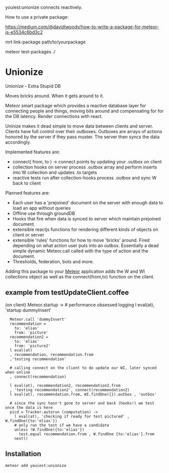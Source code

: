    youiest:unionize connects reactively. 


How to use a private package:

https://medium.com/@davidjwoody/how-to-write-a-package-for-meteor-js-e5534c6bd3c2

mrt link-package path/to/yourpackage

meteor test-packages ./


Unionize
========

Unionize - Extra Stupid DB

Moves bricks around. When it gets around to it.

Meteor smart package which provides a reactive database layer for connecting people and things, moving bits around and compensating for for the DB latency. Render connections with react.

Uninize makes it dead simple to move data between clients and server. Clients have full control over their outboxes. Outboxes are arrays of actions honored by the server if they pass muster. The server then syncs the data accordingly. 


Implemented features are:
 * connect( from, to ) -> connect points by updating your .outbox on client
 * collection hooks on server process .outbox array and perform inserts into W collection and updates .to targets
 * reactive tests run after collection-hooks process .outbox and sync W back to client

Planned features are:

 * Each user has a 'prejoined' document on the server with enough data to load an app without queries
 * Offline use through groundDB
 * Hooks that fire when data is synced to server which maintain prejoined document.
 * extensible reactjs functions for rendering different kinds of objects on client or server
 * extensible 'rules' functions for how to move 'bricks' around. Fired depending on what action user puts into an outbox. Essentially a dead simple dynamic Meteor.call called with the type of action and the document.
 * Thresholds, federation, bots and more.

Adding this package to your [Meteor](http://www.meteor.com/) application adds the W and WI collections object as well as the connect(from,to) function on the client.

example from testUpdateClient.coffee
------------------------------------
(on client)
Meteor.startup ->
      # performance obsessed logging
      l eval(at),  'startup dummyInsert'

      Meteor.call 'dummyInsert'
      recommendation =
        to: 'elias'
        from: 'picture'
      recommendation2 =
        to: 'elias'
        from: 'picture2'
      l eval(at)
      , recommendation, recommendation.from 
      ,'testing recommendation'

      # calling connect on the client to do update our WI, later synced when online
      , connect(recommendation) 
      
      l eval(at), recommendation2, recommendation2.from 
      , 'testing recommendation2', connect(recommendation2) 
      l eval(at), recommendation.from, WI.findOne({}).outbox , 'outbox'

      # since the sync hasn't gone to server and back (hooks!) we test once the data is here
      picd = Tracker.autorun (computation) ->
        l eval(at), 'checking if ready for test pictured' , W.findOne({to:'elias'})
        # only run the test if we have a candidate
        unless !W.findOne({to:'elias'})
          test.equal recommendation.from , W.findOne {to:'elias'}.from
        next()



Installation
------------

```
meteor add youiest:unionize
```
